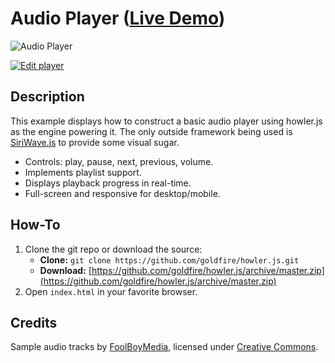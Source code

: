 # Audio Player ([Live Demo](https://howlerjs.com/#player))

![Audio Player](https://s3.amazonaws.com/howler.js/screenshot-player.jpg 'Player Screenshot')

[![Edit player](https://codesandbox.io/static/img/play-codesandbox.svg)](https://codesandbox.io/s/3xrvzy2m85?module=%2FREADME.md)

## Description

This example displays how to construct a basic audio player using howler.js as the engine powering it. The only outside framework being used is [SiriWave.js](https://github.com/CaffeinaLab/SiriWaveJS) to provide some visual sugar.

- Controls: play, pause, next, previous, volume.
- Implements playlist support.
- Displays playback progress in real-time.
- Full-screen and responsive for desktop/mobile.

## How-To

1. Clone the git repo or download the source:
   - **Clone:** `git clone https://github.com/goldfire/howler.js.git`
   - **Download:** [https://github.com/goldfire/howler.js/archive/master.zip](https://github.com/goldfire/howler.js/archive/master.zip)
2. Open `index.html` in your favorite browser.

## Credits

Sample audio tracks by [FoolBoyMedia](http://www.foolboymedia.co.uk/), licensed under [Creative Commons](http://creativecommons.org/licenses/by-nc/3.0/).
